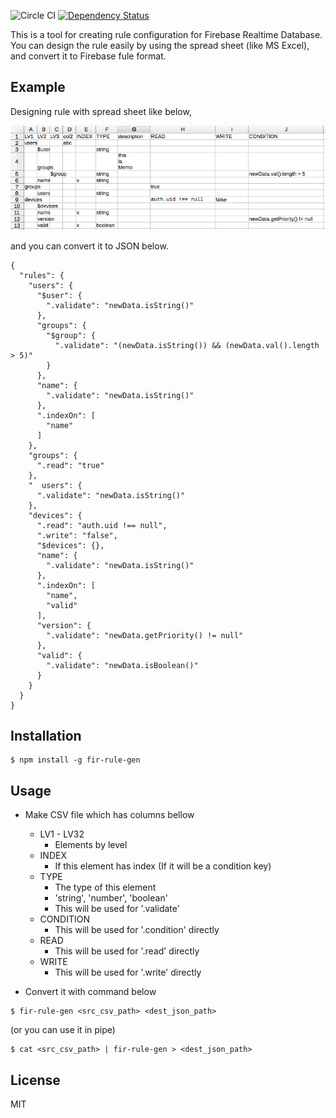![Circle CI](https://circleci.com/gh/ottijp/fir-rule-gen.svg?style=shield&circle-token=2da12526c8a87c0f3b630ab5bcdc5ff12b2a87c5)
[![Dependency Status](https://gemnasium.com/badges/github.com/ottijp/fir-rule-gen.svg)](https://gemnasium.com/github.com/ottijp/fir-rule-gen)

This is a tool for creating rule configuration for Firebase Realtime Database.
You can design the rule easily by using the spread sheet (like MS Excel), and convert it to Firebase fule format.

## Example

Designing rule with spread sheet like below,

![](./spread_sheet_input.png)

and you can convert it to JSON below.

```
{
  "rules": {
    "users": {
      "$user": {
        ".validate": "newData.isString()"
      },
      "groups": {
        "$group": {
          ".validate": "(newData.isString()) && (newData.val().length > 5)"
        }
      },
      "name": {
        ".validate": "newData.isString()"
      },
      ".indexOn": [
        "name"
      ]
    },
    "groups": {
      ".read": "true"
    },
    "  users": {
      ".validate": "newData.isString()"
    },
    "devices": {
      ".read": "auth.uid !== null",
      ".write": "false",
      "$devices": {},
      "name": {
        ".validate": "newData.isString()"
      },
      ".indexOn": [
        "name",
        "valid"
      ],
      "version": {
        ".validate": "newData.getPriority() != null"
      },
      "valid": {
        ".validate": "newData.isBoolean()"
      }
    }
  }
}
```

## Installation

```
$ npm install -g fir-rule-gen
```

## Usage

* Make CSV file which has columns bellow
    * LV1 - LV32
        * Elements by level
    * INDEX
        * If this element has index (If it will be a condition key) 
    * TYPE
        * The type of this element
        * 'string', 'number', 'boolean'
        * This will be used for '.validate'
    * CONDITION
        * This will be used for '.condition' directly
    * READ
        * This will be used for '.read' directly
    * WRITE
        * This will be used for '.write' directly

* Convert it with command below

```
$ fir-rule-gen <src_csv_path> <dest_json_path>
```

(or you can use it in pipe)

```
$ cat <src_csv_path> | fir-rule-gen > <dest_json_path>
```

## License

MIT

